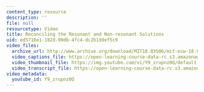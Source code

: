 ```yaml
---
content_type: resource
description: ''
file: null
resourcetype: Video
title: Reconciling the Resonant and Non-resonant Solutions
uid: ed5716e1-182d-90db-4fc4-dc2b1ddef5c9
video_files:
  archive_url: http://www.archive.org/download/MIT18.03S06/mit-ocw-18.03-lec14-12mar2003-220k_512kb.mp4
  video_captions_file: https://open-learning-course-data-rc.s3.amazonaws.com/18-03sc-differential-equations-fall-2011/cc6e1fd5dee7573db970984f311a21fd_Y9_zrupnz0Q.vtt
  video_thumbnail_file: https://img.youtube.com/vi/Y9_zrupnz0Q/default.jpg
  video_transcript_file: https://open-learning-course-data-rc.s3.amazonaws.com/18-03sc-differential-equations-fall-2011/ceda4e32463c9dde95c8462aa0a329e1_Y9_zrupnz0Q.pdf
video_metadata:
  youtube_id: Y9_zrupnz0Q
---
```

